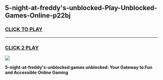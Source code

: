 
## 5-night-at-freddy's-unblocked-Play-Unblocked-Games-Online-p22bj
<h3>
<a href="https://premium76.site?title=5-night-at-freddy's-unblocked&ref=25A">CLICK TO PLAY</a></h3>
<hr>

<h3>
<a href="https://premium76.site?title=5-night-at-freddy's-unblocked&ref=25A">CLICK 2 PLAY</a>
  
</h3>

<a href="https://premium76.site?title=5-night-at-freddy's-unblocked&ref=25A"><img src="https://clearcache.store/games.png"></a>


**5-night-at-freddy's-unblocked games unblocked: Your Gateway to Fun and Accessible Online Gaming**
